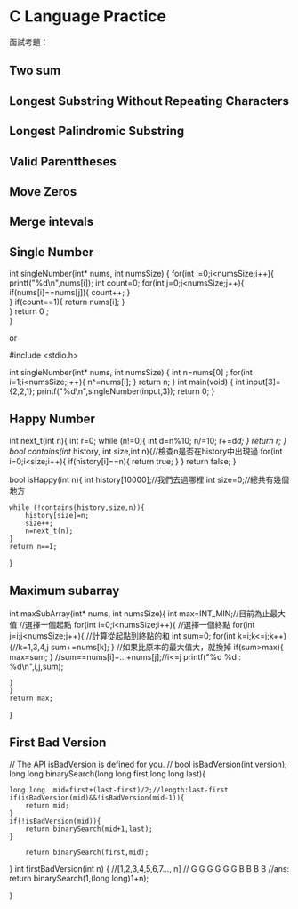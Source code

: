 # C Language Practice

面試考題：

## Two sum

## Longest Substring Without Repeating Characters

## Longest Palindromic Substring

## Valid Parenttheses

## Move Zeros

## Merge intevals

## Single Number

int singleNumber(int* nums, int numsSize)
{
    for(int i=0;i<numsSize;i++){
        printf("%d\n",nums[i]);
        int count=0;
        for(int j=0;j<numsSize;j++){
            if(nums[i]==nums[j]){
                count++;
            }   
            }
            if(count==1){
                return nums[i];
        }           
    }
    return 0 ;    
}


or 


#include <stdio.h>

int singleNumber(int* nums, int numsSize)
{
    int n=nums[0] ;
    for(int i=1;i<numsSize;i++){
      n^=nums[i];
    }
  return n;
}
int main(void) {
  int input[3]={2,2,1};
  printf("%d\n",singleNumber(input,3));
  return 0;
}


## Happy Number

int next_t(int n){
    int r=0;
    while (n!=0){
        int d=n%10;
        n/=10;
        r+=d*d;
    }
    return r;
}
bool contains(int* history, int size,int n){//檢查n是否在history中出現過
    for(int i=0;i<size;i++){
        if(history[i]==n){
            return true;
    }
    }
    return false;
}

bool isHappy(int n){
    int history[10000];//我們去過哪裡
    int size=0;//總共有幾個地方
    
    while (!contains(history,size,n)){
        history[size]=n;
        size++;
        n=next_t(n);
    }
    return n==1;
}




## Maximum subarray
int maxSubArray(int* nums, int numsSize){
    int max=INT_MIN;//目前為止最大值
    //選擇一個起點
    for(int i=0;i<numsSize;i++){
        //選擇一個終點
        for(int j=i;j<numsSize;j++){
            //計算從起點到終點的和
            int sum=0;
            for(int k=i;k<=j;k++){//k=1,3,4,j
                sum+=nums[k];
            }
            //如果比原本的最大值大，就換掉
            if(sum>max){
                max=sum;
            }
            //sum==nums[i]+...+nums[j];//i<=j
    printf("%d %d : %d\n",i,j,sum);
        
    }
    }
    return max;
}

## First Bad Version
// The API isBadVersion is defined for you.
// bool isBadVersion(int version);
long long  binarySearch(long long first,long long last){
    
    long long  mid=first+(last-first)/2;//length:last-first
    if(isBadVersion(mid)&&!isBadVersion(mid-1)){
        return mid;
    }
    if(!isBadVersion(mid)){
        return binarySearch(mid+1,last);
    }
        
        return binarySearch(first,mid);
}
int firstBadVersion(int n) {
    //[1,2,3,4,5,6,7..., n]
    // G G G G G G B B B B
    //ans:
    return binarySearch(1,(long long)1+n);
   
}
